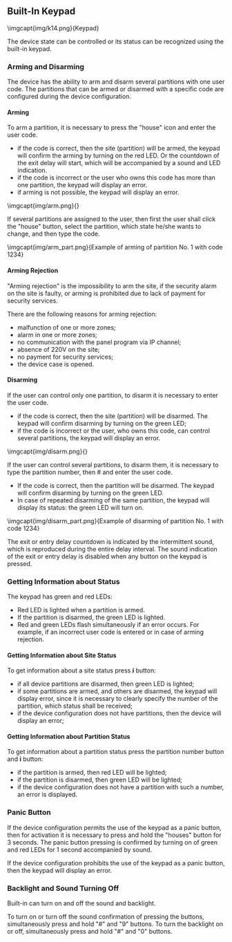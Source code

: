 ## Built-In Keypad

\imgcapt{img/k14.png}{Keypad}

The device state can be controlled or its status can be recognized using the built-in keypad. 

### Arming and Disarming

The device has the ability to arm and disarm several partitions with one user code. The partitions that can be armed or disarmed with a specific code are configured during the device configuration.

#### Arming

To arm a partition, it is necessary to press the "house" icon and enter the user code.

* if the code is correct, then the site (partition) will be armed, the keypad will confirm the arming by turning on the red LED. Or the countdown of the exit delay will start, which will be accompanied by a sound and LED indication.
* if the code is incorrect or the user who owns this code has more than one partition, the keypad will display an error.
* if arming is not possible, the keypad will display an error.

\imgcapt{img/arm.png}{}

If several partitions are assigned to the user, then first the user shall click the "house" button, select the partition, which state he/she wants to change, and then type the code.

\imgcapt{img/arm_part.png}{Example of arming of partition No. 1 with code 1234}

#### Arming Rejection

"Arming rejection" is the impossibility to arm the site, if the security alarm on the site is faulty, or arming is prohibited due to lack of payment for security services.

There are the following reasons for arming rejection:

* malfunction of one or more zones;
* alarm in one or more zones;
* no communication with the panel program via IP channel;
* absence of 220V on the site;
* no payment for security services;
* the device case is opened.

#### Disarming

If the user can control only one partition, to disarm it is necessary to enter the user code.

* if the code is correct, then the site (partition) will be disarmed. The keypad will confirm disarming by turning on the green LED;
* if the code is incorrect or the user, who owns this code, can control several partitions, the keypad will display an error.

\imgcapt{img/disarm.png}{}

If the user can control several partitions, to disarm them, it is necessary to type the partition number, then # and enter the user code.

* If the code is correct, then the partition will be disarmed. The keypad will confirm disarming by turning on the green LED.
* In case of repeated disarming of the same partition, the keypad will display its status: the green LED will turn on.

\imgcapt{img/disarm_part.png}{Example of disarming of partition No. 1 with code 1234}

The exit or entry delay countdown is indicated by the intermittent sound, which is reproduced during the entire delay interval. The sound indication of the exit or entry delay is disabled when any button on the keypad is pressed.

### Getting Information about Status

The keypad has green and red LEDs:

* Red LED is lighted when a partition is armed.
* If the partition is disarmed, the green LED is lighted.
* Red and green LEDs flash simultaneously if an error occurs. For example, if an incorrect user code is entered or in case of arming rejection.

#### Getting Information about Site Status

To get information about a site status press **i** button:

* if all device partitions are disarmed, then green LED is lighted;
* if some partitions are armed, and others are disarmed, the keypad will display error, since it is necessary to clearly specify the number of the partition, which status shall be received;
* if the device configuration does not have partitions, then the device will display an error;

#### Getting Information about Partition Status

To get information about a partition status press the partition number button and **i** button:

* if the partition is armed, then red LED will be lighted;
* if the partition is disarmed, then green LED will be lighted;
* if the device configuration does not have a partition with such a number, an error is displayed.

### Panic Button

If the device configuration permits the use of the keypad as a panic button, then for activation it is necessary to press and hold the "houses" button for 3 seconds. The panic button pressing is confirmed by turning on of green and red LEDs for 1 second accompanied by sound.

If the device configuration prohibits the use of the keypad as a panic button, then the keypad will display an error.

### Backlight and Sound Turning Off

Built-in can turn on and off the sound and backlight.

To turn on or turn off the sound confirmation of pressing the buttons, simultaneously press and hold "#" and "9" buttons.
To turn the backlight on or off, simultaneously press and hold "#" and "0" buttons. 
